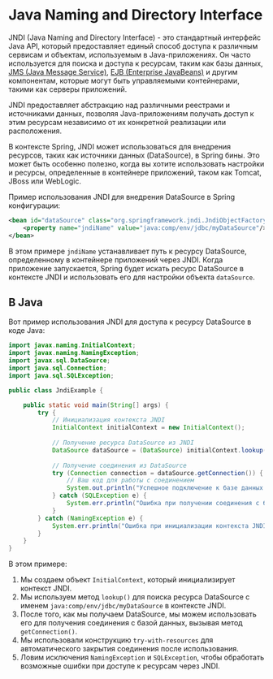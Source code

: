 # Java Naming and Directory Interface

JNDI (Java Naming and Directory Interface) - это стандартный интерфейс Java API, который предоставляет единый способ доступа к различным сервисам и объектам, используемым в Java-приложениях. Он часто используется для поиска и доступа к ресурсам, таким как базы данных, [JMS (Java Message Service)](jms.md), [EJB (Enterprise JavaBeans)](ejb.md) и другим компонентам, которые могут быть управляемыми контейнерами, такими как серверы приложений.

JNDI предоставляет абстракцию над различными реестрами и источниками данных, позволяя Java-приложениям получать доступ к этим ресурсам независимо от их конкретной реализации или расположения.

В контексте Spring, JNDI может использоваться для внедрения ресурсов, таких как источники данных (DataSource), в Spring бины. Это может быть особенно полезно, когда вы хотите использовать настройки и ресурсы, определенные в контейнере приложений, таком как Tomcat, JBoss или WebLogic.

Пример использования JNDI для внедрения DataSource в Spring конфигурации:

```xml
<bean id="dataSource" class="org.springframework.jndi.JndiObjectFactoryBean">
    <property name="jndiName" value="java:comp/env/jdbc/myDataSource"/>
</bean>
```

В этом примере `jndiName` устанавливает путь к ресурсу DataSource, определенному в контейнере приложений через JNDI. Когда приложение запускается, Spring будет искать ресурс DataSource в контексте JNDI и использовать его для настройки объекта `dataSource`.

## В Java

Вот пример использования JNDI для доступа к ресурсу DataSource в коде Java:

```java
import javax.naming.InitialContext;
import javax.naming.NamingException;
import javax.sql.DataSource;
import java.sql.Connection;
import java.sql.SQLException;

public class JndiExample {

    public static void main(String[] args) {
        try {
            // Инициализация контекста JNDI
            InitialContext initialContext = new InitialContext();
            
            // Получение ресурса DataSource из JNDI
            DataSource dataSource = (DataSource) initialContext.lookup("java:comp/env/jdbc/myDataSource");
            
            // Получение соединения из DataSource
            try (Connection connection = dataSource.getConnection()) {
                // Ваш код для работы с соединением
                System.out.println("Успешное подключение к базе данных!");
            } catch (SQLException e) {
                System.err.println("Ошибка при получении соединения с базой данных: " + e.getMessage());
            }
        } catch (NamingException e) {
            System.err.println("Ошибка при инициализации контекста JNDI: " + e.getMessage());
        }
    }
}
```

В этом примере:

1. Мы создаем объект `InitialContext`, который инициализирует контекст JNDI.
2. Мы используем метод `lookup()` для поиска ресурса DataSource с именем `java:comp/env/jdbc/myDataSource` в контексте JNDI.
3. После того, как мы получаем DataSource, мы можем использовать его для получения соединения с базой данных, вызывая метод `getConnection()`.
4. Мы использовали конструкцию `try-with-resources` для автоматического закрытия соединения после использования.
5. Ловим исключения `NamingException` и `SQLException`, чтобы обработать возможные ошибки при доступе к ресурсам через JNDI.